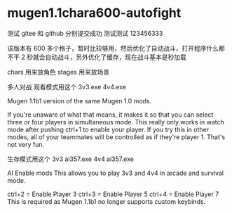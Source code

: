 # mugen1.1chara600-autofight

测试 gitee 和 github 分别提交成功
测试测试 123456333

该版本有 600 多个格子，暂时比较够用，然后优化了自动战斗，打开程序什么都不干 2 秒就会自动战斗，另外优化了缓存，现在战斗基本是秒加载

chars 用来放角色
stages 用来放场景

多人对战
观看模式用这个
3v3.exe
4v4.exe

Mugen 1.1b1 version of the same Mugen 1.0 mods.

If you're unaware of what that means, it makes it so that you can select
three or four players in simultaneous mode. This really only works in
watch mode after pushing ctrl+1 to enable your player. If you try this
in other modes, all of your teammates will be controlled as if they're
player 1. That's not very fun.

生存模式用这个
3v3 ai357.exe
4v4 ai357.exe

AI Enable mods
This allows you to play 3v3 and 4v4 in arcade and survival mode.

ctrl+2 = Enable Player 3
ctrl+3 = Enable Player 5
ctrl+4 = Enable Player 7
This is required as Mugen 1.1b1 no longer supports custom keybinds.
